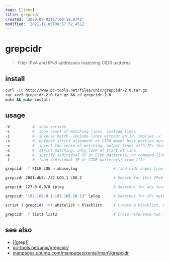 ```yaml
---
tags: [linux]
title: grepcidr
created: '2020-09-02T17:09:18.874Z'
modified: '2021-11-05T08:57:52.451Z'
---
```


# grepcidr

> filter IPv4 and IPv6 addresses matching CIDR patterns

## install

```sh
curl -LO http://www.pc-tools.net/files/unix/grepcidr-2.0.tar.gz 
tar xvzf grepcidr-2.0.tar.gz && cd grepcidr-2.0
make && make install
```

## usage

```sh
-V          #  show version
-c          #  show count of matching lines, instead lines
-i          #  inverse match, include lines without an IP, implies -v
-s          #  enforce strict alignment of CIDR mask; host portion must be all zero
-v          #  invert the sense of matching, output lines with IPs that don't match
-x          #  strict matching, only look at start of line
-e          #  specify individual IP or CIDR pattern(s) on command-line
-f          #  load individual IP or CIDR pattern(s) from file
```

```sh
grepcidr -f FILE LOG > abuse.log                # find cidr-anges from FILE that appear in LOG

grepcidr 2001:db8::/32 LOG_1 LOG_2              # Search for this IPv6 network inside two files

grepcidr 127.0.0.0/8 iplog                      # Searches for any localnet IP addresses inside the iplog file

grepcidr "192.168.0.1-192.168.10.13" iplog      # Searches for IPs matching indicated range in the iplog file

script | grepcidr -vf whitelist > blacklist     # Create a blacklist, with whitelisted networks removed (inverse)

grepcidr -f list1 list2                         # Cross-reference two lists, outputs IPs common to both lists
```

## see also

- [[grep]]
- [pc-tools.net/unix/grepcidr/](http://www.pc-tools.net/unix/grepcidr/)
- [manpages.ubuntu.com/manpages/xenial/man1/grepcidr](http://manpages.ubuntu.com/manpages/xenial/man1/grepcidr.1.html)
